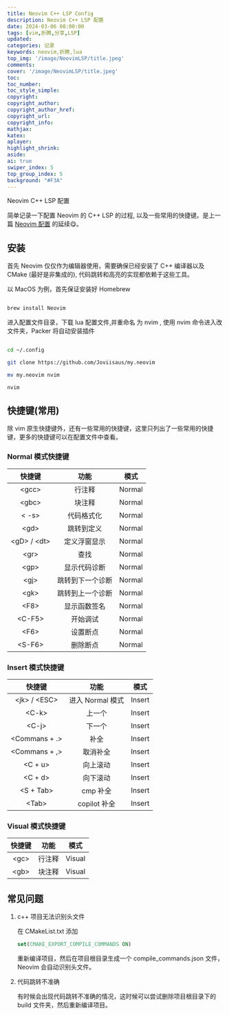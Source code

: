 ```yaml
---
title: Neovim C++ LSP Config
description: Neovim C++ LSP 配置
date: 2024-03-06 08:00:00
tags: [vim,折腾,分享,LSP]
updated:
categories: 记录
keywords: neovim,折腾,lua
top_img: '/image/NeovimLSP/title.jpeg'
comments:
cover: '/image/NeovimLSP/title.jpeg'
toc:
toc_number:
toc_style_simple:
copyright:
copyright_author:
copyright_author_href:
copyright_url:
copyright_info:
mathjax:
katex:
aplayer:
highlight_shrink:
aside:
ai: true
swiper_index: 5
top_group_index: 5
background: "#F3A"
---
```


Neovim C++ LSP 配置
<!-- more -->
简单记录一下配置 Neovim 的 C++ LSP 的过程, 以及一些常用的快捷键。是上一篇 [Neovim 配置](/2023/09/13/Neovim-setup/) 的延续😋。

## 安装

首先 Neovim 仅仅作为编辑器使用，需要确保已经安装了 C++ 编译器以及 CMake (最好是非集成的), 代码跳转和高亮的实现都依赖于这些工具。

以 MacOS 为例，首先保证安装好 Homebrew

```bash

brew install Neovim

```

进入配置文件目录，下载 lua 配置文件,并重命名 为 nvim , 使用 nvim 命令进入改文件夹，Packer 将自动安装插件

```bash

cd ~/.config 

git clone https://github.com/Joviisaus/my.neovim

mv my.neovim nvim

nvim

```

## 快捷键(常用)

除 vim 原生快捷键外，还有一些常用的快捷键，这里只列出了一些常用的快捷键，更多的快捷键可以在配置文件中查看。

### Normal 模式快捷键

|    快捷键     |       功能       |  模式  |
| :-----------: | :--------------: | :----: |
|    \<gcc>     |      行注释      | Normal |
|    \<gbc>     |      块注释      | Normal |
|     < -s>     |    代码格式化    | Normal |
|     \<gd>     |    跳转到定义    | Normal |
| \<gD> / \<dt> |   定义浮窗显示   | Normal |
|     \<gr>     |       查找       | Normal |
|     \<gp>     |   显示代码诊断   | Normal |
|     \<gj>     | 跳转到下一个诊断 | Normal |
|     \<gk>     | 跳转到上一个诊断 | Normal |
|     \<F8>     |   显示函数签名   | Normal |
|    \<C-F5>    |     开始调试     | Normal |
|     \<F6>     |     设置断点     | Normal |
|    \<S-F6>    |     删除断点     | Normal |

### Insert 模式快捷键

|     快捷键     |       功能       |  模式  |
| :------------: | :--------------: | :----: |
| \<jk> / \<ESC> | 进入 Normal 模式 | Insert |
|     \<C-k>     |      上一个      | Insert |
|     \<C-j>     |      下一个      | Insert |
| \<Commans + .> |       补全       | Insert |
| \<Commans + ,> |     取消补全     | Insert |
|    \<C + u>    |     向上滚动     | Insert |
|    \<C + d>    |     向下滚动     | Insert |
|   \<S + Tab>   |     cmp 补全     | Insert |
|     \<Tab>     |   copilot 补全   | Insert |

### Visual 模式快捷键

| 快捷键 |  功能  |  模式  |
| :----: | :----: | :----: |
| \<gc>  | 行注释 | Visual |
| \<gb>  | 块注释 | Visual |

## 常见问题

1.  c++ 项目无法识别头文件
    
    在 CMakeList.txt 添加
    
    ```cmake
    set(CMAKE_EXPORT_COMPILE_COMMANDS ON)
    ```
    
    重新编译项目，然后在项目根目录生成一个 compile\_commands.json 文件，Neovim 会自动识别头文件。
    
2.  代码跳转不准确
    
    有时候会出现代码跳转不准确的情况，这时候可以尝试删除项目根目录下的 build 文件夹，然后重新编译项目。
